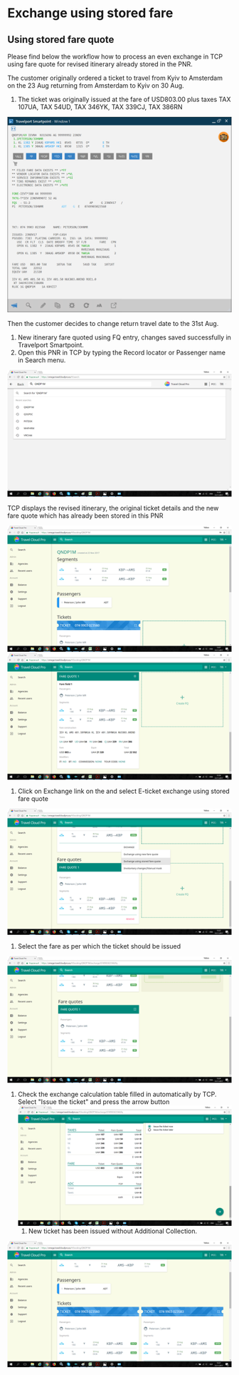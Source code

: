 # Exchange using stored fare

## Using stored fare quote

Please find below the workflow how to process an even exchange in TCP using fare quote for revised itinerary already stored in the PNR.

The customer originally ordered a ticket to travel from Kyiv to Amsterdam on the 23 Aug returning from Amsterdam to Kyiv on 30 Aug.

1. The ticket was originally issued at the fare of USD803.00 plus taxes TAX 107UA, TAX 54UD, TAX 346YK, TAX 339CJ, TAX 386RN

![](../.gitbook/assets/screen.png)

Then the customer decides to change return travel date to the 31st Aug.

1. New itinerary fare quoted using FQ entry, changes saved successfully in Travelport Smartpoint.
2. Open this PNR in TCP by typing the Record locator or Passenger name in Search menu.

![](../.gitbook/assets/snimok-ekrana-6.png)

TCP displays the revised itinerary, the original ticket details and the new fare quote which has already been stored in this PNR

![](../.gitbook/assets/snimok-ekrana-5.png)![](../.gitbook/assets/snimok-ekrana-8.png)

1. Click on Exchange link on the  and select E-ticket exchange using stored fare quote 

![](../.gitbook/assets/snimok-ekrana-9.png)

1. Select the fare as per which the ticket should be issued

![](../.gitbook/assets/snimok-ekrana-10.png)

1. Check the exchange calculation table filled in automatically by TCP. Select "Issue the ticket" and press the arrow button![](../.gitbook/assets/snimok-ekrana-11.png)
   1. New ticket has been issued without Additional Collection.

![](../.gitbook/assets/snimok-ekrana-12.png)

